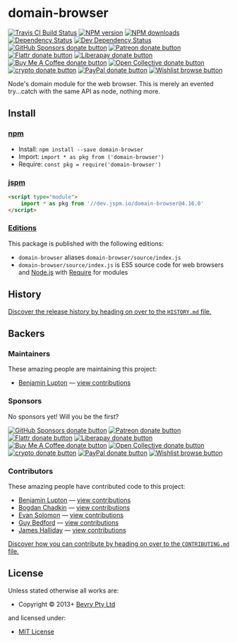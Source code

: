 <!-- TITLE/ -->

<h1>domain-browser</h1>

<!-- /TITLE -->


<!-- BADGES/ -->

<span class="badge-travisci"><a href="http://travis-ci.com/bevry/domain-browser" title="Check this project's build status on TravisCI"><img src="https://img.shields.io/travis/com/bevry/domain-browser/master.svg" alt="Travis CI Build Status" /></a></span>
<span class="badge-npmversion"><a href="https://npmjs.org/package/domain-browser" title="View this project on NPM"><img src="https://img.shields.io/npm/v/domain-browser.svg" alt="NPM version" /></a></span>
<span class="badge-npmdownloads"><a href="https://npmjs.org/package/domain-browser" title="View this project on NPM"><img src="https://img.shields.io/npm/dm/domain-browser.svg" alt="NPM downloads" /></a></span>
<span class="badge-daviddm"><a href="https://david-dm.org/bevry/domain-browser" title="View the status of this project's dependencies on DavidDM"><img src="https://img.shields.io/david/bevry/domain-browser.svg" alt="Dependency Status" /></a></span>
<span class="badge-daviddmdev"><a href="https://david-dm.org/bevry/domain-browser#info=devDependencies" title="View the status of this project's development dependencies on DavidDM"><img src="https://img.shields.io/david/dev/bevry/domain-browser.svg" alt="Dev Dependency Status" /></a></span>
<br class="badge-separator" />
<span class="badge-githubsponsors"><a href="https://github.com/sponsors/balupton" title="Donate to this project using GitHub Sponsors"><img src="https://img.shields.io/badge/github-donate-yellow.svg" alt="GitHub Sponsors donate button" /></a></span>
<span class="badge-patreon"><a href="https://patreon.com/bevry" title="Donate to this project using Patreon"><img src="https://img.shields.io/badge/patreon-donate-yellow.svg" alt="Patreon donate button" /></a></span>
<span class="badge-flattr"><a href="https://flattr.com/profile/balupton" title="Donate to this project using Flattr"><img src="https://img.shields.io/badge/flattr-donate-yellow.svg" alt="Flattr donate button" /></a></span>
<span class="badge-liberapay"><a href="https://liberapay.com/bevry" title="Donate to this project using Liberapay"><img src="https://img.shields.io/badge/liberapay-donate-yellow.svg" alt="Liberapay donate button" /></a></span>
<span class="badge-buymeacoffee"><a href="https://buymeacoffee.com/balupton" title="Donate to this project using Buy Me A Coffee"><img src="https://img.shields.io/badge/buy%20me%20a%20coffee-donate-yellow.svg" alt="Buy Me A Coffee donate button" /></a></span>
<span class="badge-opencollective"><a href="https://opencollective.com/bevry" title="Donate to this project using Open Collective"><img src="https://img.shields.io/badge/open%20collective-donate-yellow.svg" alt="Open Collective donate button" /></a></span>
<span class="badge-crypto"><a href="https://bevry.me/crypto" title="Donate to this project using Cryptocurrency"><img src="https://img.shields.io/badge/crypto-donate-yellow.svg" alt="crypto donate button" /></a></span>
<span class="badge-paypal"><a href="https://bevry.me/paypal" title="Donate to this project using Paypal"><img src="https://img.shields.io/badge/paypal-donate-yellow.svg" alt="PayPal donate button" /></a></span>
<span class="badge-wishlist"><a href="https://bevry.me/wishlist" title="Buy an item on our wishlist for us"><img src="https://img.shields.io/badge/wishlist-donate-yellow.svg" alt="Wishlist browse button" /></a></span>

<!-- /BADGES -->


<!-- DESCRIPTION/ -->

Node's domain module for the web browser. This is merely an evented try...catch with the same API as node, nothing more.

<!-- /DESCRIPTION -->


<!-- INSTALL/ -->

<h2>Install</h2>

<a href="https://npmjs.com" title="npm is a package manager for javascript"><h3>npm</h3></a>
<ul>
<li>Install: <code>npm install --save domain-browser</code></li>
<li>Import: <code>import * as pkg from ('domain-browser')</code></li>
<li>Require: <code>const pkg = require('domain-browser')</code></li>
</ul>

<a href="https://jspm.io" title="Native ES Modules CDN"><h3>jspm</h3></a>

``` html
<script type="module">
    import * as pkg from '//dev.jspm.io/domain-browser@4.16.0'
</script>
```

<h3><a href="https://editions.bevry.me" title="Editions are the best way to produce and consume packages you care about.">Editions</a></h3>

<p>This package is published with the following editions:</p>

<ul><li><code>domain-browser</code> aliases <code>domain-browser/source/index.js</code></li>
<li><code>domain-browser/source/index.js</code> is ES5 source code for web browsers and <a href="https://nodejs.org" title="Node.js is a JavaScript runtime built on Chrome's V8 JavaScript engine">Node.js</a> with <a href="https://nodejs.org/dist/latest-v5.x/docs/api/modules.html" title="Node/CJS Modules">Require</a> for modules</li></ul>

<!-- /INSTALL -->


<!-- HISTORY/ -->

<h2>History</h2>

<a href="https://github.com/bevry/domain-browser/blob/master/HISTORY.md#files">Discover the release history by heading on over to the <code>HISTORY.md</code> file.</a>

<!-- /HISTORY -->


<!-- BACKERS/ -->

<h2>Backers</h2>

<h3>Maintainers</h3>

These amazing people are maintaining this project:

<ul><li><a href="https://github.com/balupton">Benjamin Lupton</a> — <a href="https://github.com/bevry/domain-browser/commits?author=balupton" title="View the GitHub contributions of Benjamin Lupton on repository bevry/domain-browser">view contributions</a></li></ul>

<h3>Sponsors</h3>

No sponsors yet! Will you be the first?

<span class="badge-githubsponsors"><a href="https://github.com/sponsors/balupton" title="Donate to this project using GitHub Sponsors"><img src="https://img.shields.io/badge/github-donate-yellow.svg" alt="GitHub Sponsors donate button" /></a></span>
<span class="badge-patreon"><a href="https://patreon.com/bevry" title="Donate to this project using Patreon"><img src="https://img.shields.io/badge/patreon-donate-yellow.svg" alt="Patreon donate button" /></a></span>
<span class="badge-flattr"><a href="https://flattr.com/profile/balupton" title="Donate to this project using Flattr"><img src="https://img.shields.io/badge/flattr-donate-yellow.svg" alt="Flattr donate button" /></a></span>
<span class="badge-liberapay"><a href="https://liberapay.com/bevry" title="Donate to this project using Liberapay"><img src="https://img.shields.io/badge/liberapay-donate-yellow.svg" alt="Liberapay donate button" /></a></span>
<span class="badge-buymeacoffee"><a href="https://buymeacoffee.com/balupton" title="Donate to this project using Buy Me A Coffee"><img src="https://img.shields.io/badge/buy%20me%20a%20coffee-donate-yellow.svg" alt="Buy Me A Coffee donate button" /></a></span>
<span class="badge-opencollective"><a href="https://opencollective.com/bevry" title="Donate to this project using Open Collective"><img src="https://img.shields.io/badge/open%20collective-donate-yellow.svg" alt="Open Collective donate button" /></a></span>
<span class="badge-crypto"><a href="https://bevry.me/crypto" title="Donate to this project using Cryptocurrency"><img src="https://img.shields.io/badge/crypto-donate-yellow.svg" alt="crypto donate button" /></a></span>
<span class="badge-paypal"><a href="https://bevry.me/paypal" title="Donate to this project using Paypal"><img src="https://img.shields.io/badge/paypal-donate-yellow.svg" alt="PayPal donate button" /></a></span>
<span class="badge-wishlist"><a href="https://bevry.me/wishlist" title="Buy an item on our wishlist for us"><img src="https://img.shields.io/badge/wishlist-donate-yellow.svg" alt="Wishlist browse button" /></a></span>

<h3>Contributors</h3>

These amazing people have contributed code to this project:

<ul><li><a href="https://github.com/balupton">Benjamin Lupton</a> — <a href="https://github.com/bevry/domain-browser/commits?author=balupton" title="View the GitHub contributions of Benjamin Lupton on repository bevry/domain-browser">view contributions</a></li>
<li><a href="https://github.com/TrySound">Bogdan Chadkin</a> — <a href="https://github.com/bevry/domain-browser/commits?author=TrySound" title="View the GitHub contributions of Bogdan Chadkin on repository bevry/domain-browser">view contributions</a></li>
<li><a href="https://github.com/evansolomon">Evan Solomon</a> — <a href="https://github.com/bevry/domain-browser/commits?author=evansolomon" title="View the GitHub contributions of Evan Solomon on repository bevry/domain-browser">view contributions</a></li>
<li><a href="https://github.com/guybedford">Guy Bedford</a> — <a href="https://github.com/bevry/domain-browser/commits?author=guybedford" title="View the GitHub contributions of Guy Bedford on repository bevry/domain-browser">view contributions</a></li>
<li><a href="https://github.com/substack">James Halliday</a> — <a href="https://github.com/bevry/domain-browser/commits?author=substack" title="View the GitHub contributions of James Halliday on repository bevry/domain-browser">view contributions</a></li></ul>

<a href="https://github.com/bevry/domain-browser/blob/master/CONTRIBUTING.md#files">Discover how you can contribute by heading on over to the <code>CONTRIBUTING.md</code> file.</a>

<!-- /BACKERS -->


<!-- LICENSE/ -->

<h2>License</h2>

Unless stated otherwise all works are:

<ul><li>Copyright &copy; 2013+ <a href="http://bevry.me">Bevry Pty Ltd</a></li></ul>

and licensed under:

<ul><li><a href="http://spdx.org/licenses/MIT.html">MIT License</a></li></ul>

<!-- /LICENSE -->
